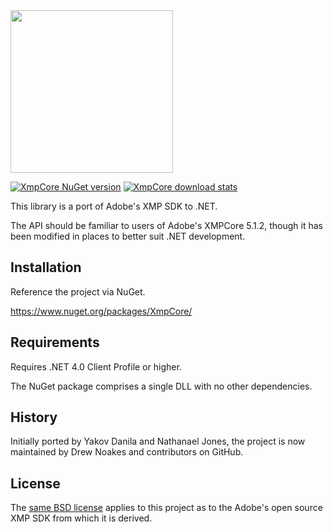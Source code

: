 ﻿<img src="https://cdn.rawgit.com/drewnoakes/xmp-core-dotnet/master/docs/logo.svg" width="260" height="260" />

[![XmpCore NuGet version](https://img.shields.io/nuget/v/XmpCore.svg)](https://www.nuget.org/packages/XmpCore/) [![XmpCore download stats](https://img.shields.io/nuget/dt/XmpCore.svg)](https://www.nuget.org/packages/XmpCore/)

This library is a port of Adobe's XMP SDK to .NET.

The API should be familiar to users of Adobe's XMPCore 5.1.2, though it has been modified
in places to better suit .NET development.

## Installation

Reference the project via NuGet.

https://www.nuget.org/packages/XmpCore/

## Requirements

Requires .NET 4.0 Client Profile or higher.

The NuGet package comprises a single DLL with no other dependencies.

## History

Initially ported by Yakov Danila and Nathanael Jones, the project is now maintained
by Drew Noakes and contributors on GitHub.

## License

The [same BSD license](http://www.adobe.com/devnet/xmp/library/eula-xmp-library-java.html) applies to this project
as to the Adobe's open source XMP SDK from which it is derived.
